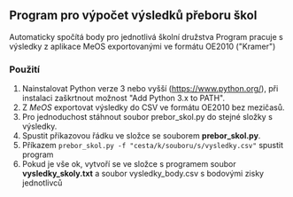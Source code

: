 ## Program pro výpočet výsledků přeboru škol

Automaticky spočítá body pro jednotlivá školní družstva
Program pracuje s výsledky z aplikace MeOS exportovanými ve formátu OE2010 ("Kramer")

### Použití
1. Nainstalovat Python verze 3 nebo vyšší (https://www.python.org/), při instalaci zaškrtnout možnost "Add Python 3.x to PATH".
2. Z *MeOS* exportovat výsledky do CSV ve formátu OE2010 bez mezičasů.
3. Pro jednoduchost stáhnout soubor prebor_skol.py do stejné složky s výsledky.
4. Spustit příkazovou řádku ve složce se souborem **prebor_skol.py**.
5. Příkazem ```prebor_skol.py -f "cesta/k/souboru/s/vysledky.csv"``` spustit program
6. Pokud je vše ok, vytvoří se ve složce s programem soubor **vysledky_skoly.txt** a soubor vysledky_body.csv s bodovými zisky jednotlivců
